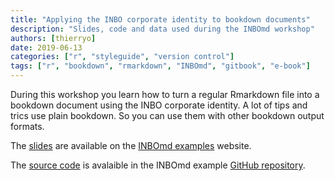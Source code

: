 ```yaml
---
title: "Applying the INBO corporate identity to bookdown documents"
description: "Slides, code and data used during the INBOmd workshop"
authors: [thierryo]
date: 2019-06-13
categories: ["r", "styleguide", "version control"]
tags: ["r", "bookdown", "rmarkdown", "INBOmd", "gitbook", "e-book"]
---
```


During this workshop you learn how to turn a regular Rmarkdown file into a bookdown document using the INBO corporate identity. A lot of tips and trics use plain bookdown. So you can use them with other bookdown output formats.

The [slides](https://inbomd-examples.netlify.com/inbomd_workshop/inbomd_workshop.pdf) are available on the [INBOmd examples](https://inbomd-examples.netlify.com) website.

The [source code](https://github.com/inbo/inbomd_examples/tree/master/source/inbomd_workshop) is avalaible in the INBOmd example [GitHub repository](https://github.com/inbo/inbomd_examples).
